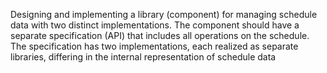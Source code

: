 Designing and implementing a library (component) for managing schedule data with two distinct implementations. The component should have a separate specification (API) that includes all operations on the schedule. 
The specification has two implementations, each realized as separate libraries, differing in the internal representation of schedule data
